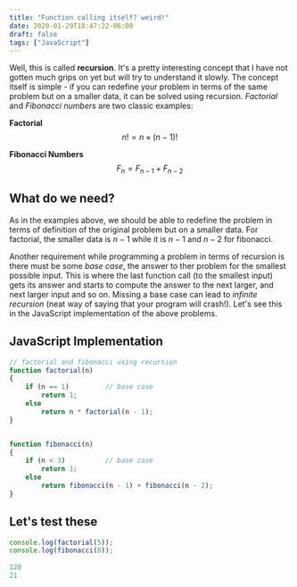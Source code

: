 ```yaml
---
title: "Function calling itself? weird!"
date: 2020-01-29T18:47:22-06:00
draft: false
tags: ["JavaScript"]
---
```


Well, this is called **recursion**. It's a pretty interesting concept that I
have not gotten much grips on yet but will try to understand it slowly. The
concept itself is simple - if you can redefine your problem in terms of
the same problem but on a smaller data, it can be solved using recursion.
*Factorial* and *Fibonacci numbers* are two classic examples:

**Factorial**
$$
n! = n \times (n-1)!
$$

**Fibonacci Numbers**
$$
F_n = F_{n-1} + F_{n-2}
$$

## What do we need?
As in the examples above, we should be able to redefine the problem in terms of
definition of the original problem but on a smaller data. For factorial, the
smaller data is $n-1$ while it is $n-1$ and $n-2$ for fibonacci.

Another requirement while programming a problem in terms of recursion is there
must be some *base case*, the answer to ther problem for the smallest possible
input. This is where the last function call (to the smallest input) gets its
answer and starts to compute the answer to the next larger, and next larger
input and so on. Missing a base case can lead to *infinite recursion* (neat way of saying that your program will crash!). Let's see this in the JavaScript implementation of the above
problems.

## JavaScript Implementation
```javascript
// factorial and fibonacci using recursion
function factorial(n)
{
    if (n == 1)         // base case
        return 1;
    else 
        return n * factorial(n - 1);
}


function fibonacci(n)
{
    if (n < 3)          // base case
        return 1;
    else
        return fibonacci(n - 1) + fibonacci(n - 2);
}

```
## Let's test these
```javascript
console.log(factorial(5));
console.log(fibonacci(8));
    
120
21
```

